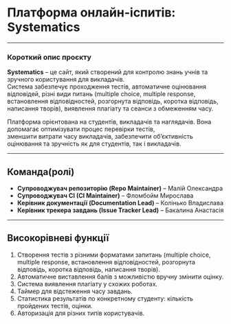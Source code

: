 # Платформа онлайн-іспитів: **Systematics**
---
### Короткий опис проєкту

**Systematics** – це сайт, який створений для контролю знань учнів та зручного користування для викладачів.  
Система забезпечує проходження тестів, автоматичне оцінювання відповідей, різні види питань (multiple choice, multiple response, встановлення відповідностей, розгорнута відповідь, коротка відповідь, написання творів), виявлення плагіату та сеанси з обмеженням часу.  

Платформа орієнтована на студентів, викладачів та наглядачів. Вона допомагає оптимізувати процес перевірки тестів,  
зменшити витрати часу викладачів, забезпечити об’єктивність оцінювання та зручність як для студентів, так і викладачів.  

---

## Команда(ролі)

- **Супроводжувач репозиторію (Repo Maintainer)** – Малій Олександра  
- **Супроводжувач CI (CI Maintainer)** – Фломбойм Мирослава  
- **Керівник документації (Documentation Lead)** – Колінько Владислава  
- **Керівник трекера завдань (Issue Tracker Lead)** – Бакалина Анастасія  

---

## Високорівневі функції

1. Створення тестів з різними форматами запитань (multiple choice, multiple response, встановлення відповідностей, розгорнута відповідь, коротка відповідь, написання творів).  
2. Автоматичне виставлення балів з можливістю вручну змінити оцінку.  
3. Система виявлення плагіату у схожих роботах.  
4. Таймер для відстеження часу завдань.  
5. Статистика результатів по конкретному студенту: кількість пройдених тестів, оцінки.  
6. Авторизація для різних типів користувачів.  
